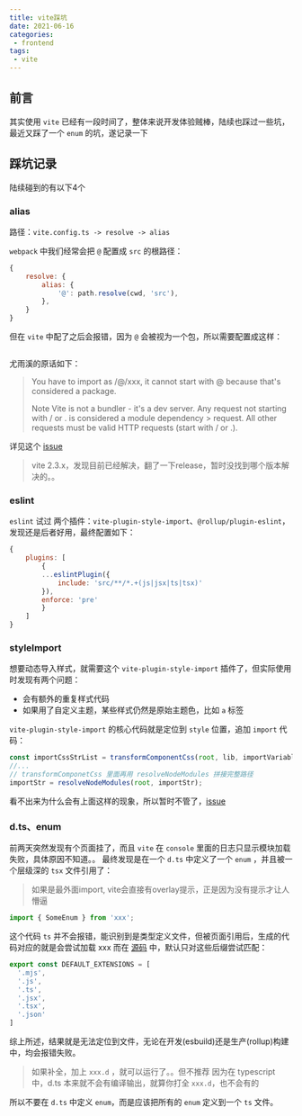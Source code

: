 ```yaml
---
title: vite踩坑
date: 2021-06-16
categories:
 - frontend
tags:
 - vite
---
```


## 前言

其实使用 ``vite`` 已经有一段时间了，整体来说开发体验贼棒，陆续也踩过一些坑，最近又踩了一个 ``enum`` 的坑，遂记录一下

## 踩坑记录

陆续碰到的有以下4个

### alias

路径：``vite.config.ts -> resolve -> alias``

``webpack`` 中我们经常会把 ``@`` 配置成 ``src`` 的根路径：
``` js
{
    resolve: {
        alias: {
            '@': path.resolve(cwd, 'src'),
        },
    }
}
```
但在 ``vite`` 中配了之后会报错，因为 ``@`` 会被视为一个包，所以需要配置成这样：
``` js
```

尤雨溪的原话如下：
> You have to import as /@/xxx, it cannot start with @ because that's considered a package.
>
> Note Vite is not a bundler - it's a dev server. Any request not starting with / or . is considered a module dependency > request. All other requests must be valid HTTP requests (start with / or .).

详见这个 [issue](https://github.com/vitejs/vite/issues/279)
> vite 2.3.x，发现目前已经解决，翻了一下release，暂时没找到哪个版本解决的。。

### eslint

``eslint`` 试过 两个插件：``vite-plugin-style-import``、``@rollup/plugin-eslint``，发现还是后者好用，最终配置如下：
``` js
{
    plugins: [
        {
        ...eslintPlugin({
            include: 'src/**/*.+(js|jsx|ts|tsx)'
        }),
        enforce: 'pre'
        }
    ]
}
```

### styleImport

想要动态导入样式，就需要这个 ``vite-plugin-style-import`` 插件了，但实际使用时发现有两个问题：

- 会有额外的重复样式代码
- 如果用了自定义主题，某些样式仍然是原始主题色，比如 ``a`` 标签

``vite-plugin-style-import`` 的核心代码就是定位到 ``style`` 位置，追加 ``import`` 代码：

``` js
const importCssStrList = transformComponentCss(root, lib, importVariables);
//...
// transformComponetCss 里面再用 resolveNodeModules 拼接完整路径
importStr = resolveNodeModules(root, importStr);
```

看不出来为什么会有上面这样的现象，所以暂时不管了，[issue](https://github.com/anncwb/vite-plugin-style-import/issues/17)

### d.ts、enum

前两天突然发现有个页面挂了，而且 ``vite`` 在 ``console`` 里面的日志只显示模块加载失败，具体原因不知道。。
最终发现是在一个 ``d.ts`` 中定义了一个 ``enum`` ，并且被一个层级深的 ``tsx`` 文件引用了：
> 如果是最外面import, vite会直接有overlay提示，正是因为没有提示才让人懵逼

``` ts
import { SomeEnum } from 'xxx';
```

这个代码 ``ts`` 并不会报错，能识别到是类型定义文件，但被页面引用后，生成的代码对应的就是会尝试加载 xxx
而在 [源码](https://sourcegraph.com/github.com/vitejs/vite/-/blob/packages/vite/src/node/constants.ts#L9:14) 中，默认只对这些后缀尝试匹配：

``` ts
export const DEFAULT_EXTENSIONS = [
  '.mjs',
  '.js',
  '.ts',
  '.jsx',
  '.tsx',
  '.json'
]
```

综上所述，结果就是无法定位到文件，无论在开发(esbuild)还是生产(rollup)构建中，均会报错失败。
> 如果补全，加上 ``xxx.d`` ，就可以运行了。。但不推荐
> 因为在 typescript 中，d.ts 本来就不会有编译输出，就算你打全 ``xxx.d``，也不会有的

所以不要在 ``d.ts`` 中定义 ``enum``，而是应该把所有的 ``enum`` 定义到一个 ``ts`` 文件。
